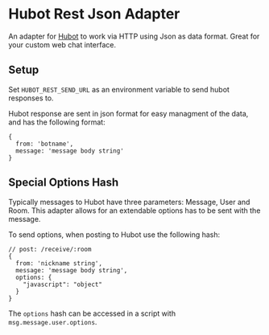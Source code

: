 # Hubot Rest Json Adapter

An adapter for [Hubot](https://github.com/github/hubot) to work via HTTP using Json as data format. Great for your custom web chat interface.

## Setup

Set `HUBOT_REST_SEND_URL` as an environment variable to send hubot responses to.

Hubot response are sent in json format for easy managment of the data, and has the following format:

    {
      from: 'botname',
      message: 'message body string'
    }

## Special Options Hash

Typically messages to Hubot have three parameters: Message, User and Room. This
adapter allows for an extendable options has to be sent with the message.

To send options, when posting to Hubot use the following hash:

    // post: /receive/:room
    {
      from: 'nickname string',
      message: 'message body string',
      options: {
        "javascript": "object"
      }
    }

The `options` hash can be accessed in a script with `msg.message.user.options`.
